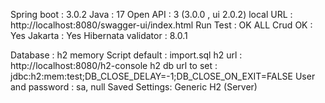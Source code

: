 Spring boot : 3.0.2
Java : 17
Open API : 3  (3.0.0 , ui 2.0.2)
local URL : http://localhost:8080/swagger-ui/index.html
Run Test : OK
ALL Crud OK : Yes
Jakarta : Yes
Hibernata validator : 8.0.1

Database : h2 memory 
Script default : import.sql
h2 url : http://localhost:8080/h2-console
h2 db url to set : jdbc:h2:mem:test;DB_CLOSE_DELAY=-1;DB_CLOSE_ON_EXIT=FALSE
User and password : sa, null
Saved Settings:	Generic H2 (Server)

